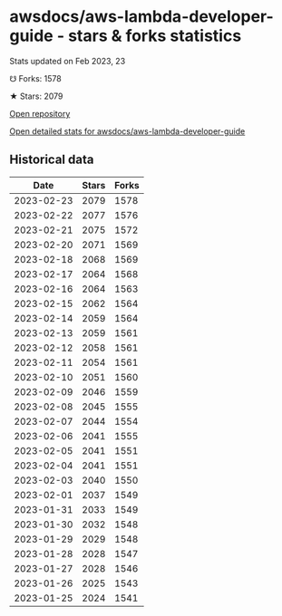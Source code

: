 # awsdocs/aws-lambda-developer-guide - stars & forks statistics

Stats updated on Feb 2023, 23

☋ Forks: 1578

★ Stars: 2079

[Open repository](https://github.com/awsdocs/aws-lambda-developer-guide)

[Open detailed stats for awsdocs/aws-lambda-developer-guide](https://reviewgithub.com/rep/awsdocs/aws-lambda-developer-guide)

## Historical data
| Date | Stars | Forks |
|------|-------|-------|
| 2023-02-23 | 2079 | 1578 | 
| 2023-02-22 | 2077 | 1576 | 
| 2023-02-21 | 2075 | 1572 | 
| 2023-02-20 | 2071 | 1569 | 
| 2023-02-18 | 2068 | 1569 | 
| 2023-02-17 | 2064 | 1568 | 
| 2023-02-16 | 2064 | 1563 | 
| 2023-02-15 | 2062 | 1564 | 
| 2023-02-14 | 2059 | 1564 | 
| 2023-02-13 | 2059 | 1561 | 
| 2023-02-12 | 2058 | 1561 | 
| 2023-02-11 | 2054 | 1561 | 
| 2023-02-10 | 2051 | 1560 | 
| 2023-02-09 | 2046 | 1559 | 
| 2023-02-08 | 2045 | 1555 | 
| 2023-02-07 | 2044 | 1554 | 
| 2023-02-06 | 2041 | 1555 | 
| 2023-02-05 | 2041 | 1551 | 
| 2023-02-04 | 2041 | 1551 | 
| 2023-02-03 | 2040 | 1550 | 
| 2023-02-01 | 2037 | 1549 | 
| 2023-01-31 | 2033 | 1549 | 
| 2023-01-30 | 2032 | 1548 | 
| 2023-01-29 | 2029 | 1548 | 
| 2023-01-28 | 2028 | 1547 | 
| 2023-01-27 | 2028 | 1546 | 
| 2023-01-26 | 2025 | 1543 | 
| 2023-01-25 | 2024 | 1541 | 


